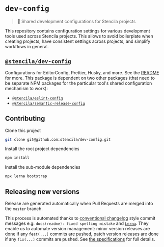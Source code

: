 # `dev-config`

> 🔧 Shared development configurations for Stencila projects

This repository contains configuration settings for various development tools
used across Stencila projects. This allows to avoid boilerplate when creating
projects, have consistent settings across projects, and simplify workflows in
general.

## [`@stencila/dev-config`](./packages/dev-config)

Configurations for EditorConfig, Prettier, Husky, and more. See the [README](./packages/dev-config#readme) for more. This package is
dependent on two other packages (that need to be separate NPM packages for
the particular tool's shared configuration mechanism to work):

- [`@stencila/eslint-config`](./packages/eslint-config)
- [`@stencila/semantic-release-config`](./packages/semantic-release-config)

## Contributing

Clone this project

```bash
git clone git@github.com:stencila/dev-config.git
```

Install the root project dependencies

```bash
npm install
```

Install the sub-module dependencies

```bash
npx lerna bootstrap
```

## Releasing new versions

Release are generated automatically when Pull Requests are merged into the `master` branch.

This process is automated thanks to [conventional
changelog](https://github.com/conventional-changelog/conventional-changelog)
style commit messages e.g. `docs(readme): fixed spelling mistake` and
[`Lerna`](https://github.com/lerna/lerna/blob/master/commands/version/README.md#--conventional-commits).
They enable us to automate version management: minor version releases are done if
any `feat(...)` commits are pushed, patch version releases are done if any
`fix(...)` commits are pushed. See [the
specifications](https://www.conventionalcommits.org/en/v1.0.0-beta.2/) for
full details.
